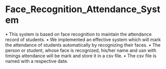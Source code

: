 # Face_Recognition_Attendance_System
• This system is based on face recognition to maintain the attendance record of students.
• We implemented an effective system which will mark the attendance of students automatically by recognizing their faces.
• The person or student, whose face is recognized, his/her name and usn with timings attendance will be mark and store it in a csv file.
• The csv file is named with a respective date.
